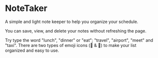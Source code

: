 # NoteTaker

A simple and light note keeper to help you organize your schedule. 

You can save, view, and delete your notes without refreshing the page. 

Try type the word "lunch", "dinner" or "eat"; "travel", "airport", "meet" and "taxi". 
There are two types of emoji icons (🍜 & :car:) to make your list organized and easy to use.